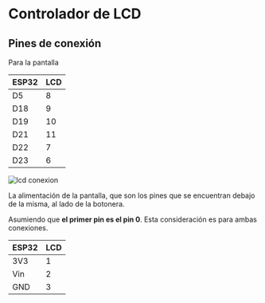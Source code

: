 # Controlador de LCD

## Pines de conexión

Para la pantalla 

| ESP32 | LCD |
|-------|-----|
| D5 | 8 |
| D18 | 9 |
| D19 | 10 |
| D21 | 11 |
| D22 | 7 |
| D23 | 6 |

![lcd conexion](/lcd_conexion.png)


La alimentación de la pantalla, que son los pines que se encuentran debajo de la misma, al lado de la botonera.

Asumiendo que **el primer pin es el pin 0**. Esta consideración es para ambas conexiones.

| ESP32 | LCD |
|-------|-----|
| 3V3 | 1 |
| Vin | 2 |
| GND | 3 |

